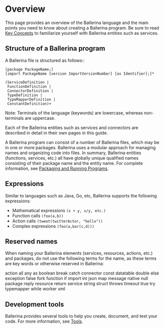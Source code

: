 # Overview

This page provides an overview of the Ballerina language and the main points you need to know about creating a Ballerina program. Be sure to read [Key Concepts](../key-concepts.md) to familiarize yourself with Ballerina entities such as services.

## Structure of a Ballerina program

A Ballerina file is structured as follows::

```
[package PackageName;]
[import PackageName [version ImportVersionNumber] [as Identifier];]*

(ServiceDefinition |
 FunctionDefinition |
 ConnectorDefinition |
 TypeDefinition |
 TypeMapperDefinition |
 ConstantDefinition)+
```

Note: Terminals of the language (keywords) are lowercase, whereas non-terminals are uppercase.

Each of the Ballerina entities such as services and connectors are described in detail in their own pages in this guide.

A Ballerina program can consist of a number of Ballerina files, which may be in one or more packages. Ballerina uses a modular approach for managing names and organizing code into files. In summary, Ballerina entities (functions, services, etc.) all have globally unique qualified names consisting of their package name and the entity name. For complete information, see [Packaging and Running Programs](packaging.md).

## Expressions
Similar to languages such as Java, Go, etc, Ballerina supports the following expressions: 

* Mathematical expressions `(x + y, x/y, etc.)`
* Function calls `(foo(a,b))`
* Action calls `(tweet(twitterActor, "hello"))`
* Complex expressions `(foo(a,bar(c,d)))`

## Reserved names

When naming your Ballerina elements (services, resources, actions, etc.) and packages, do not use the following terms for the name, as these terms are key words or otherwise reserved in Ballerina:

action
all
any
as
boolean
break
catch
connector
const
datatable
double
else
exception
false
fork
function
if
import
int 
json
map
message
native
null
package
reply
resource
return
service
string
struct
throws
timeout
true
try
typemapper
while
worker
xml

## Development tools

Ballerina provides several tools to help you create, document, and test your code. For more information, see [Tools](../tools.md).
